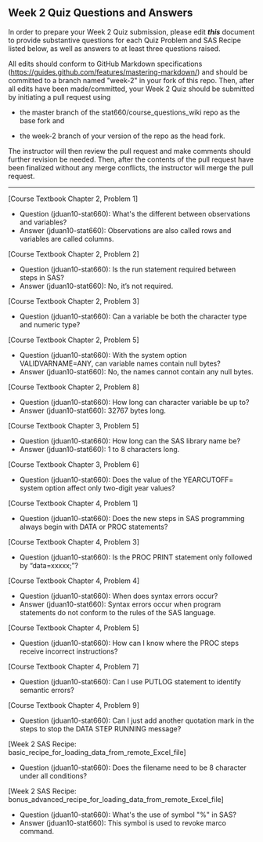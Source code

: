 
## Week 2 Quiz Questions and Answers

In order to prepare your Week 2 Quiz submission, please edit ***this*** document to provide substantive questions for each Quiz Problem and SAS Recipe listed below, as well as answers to at least three questions raised.

All edits should conform to GitHub Markdown specifications (https://guides.github.com/features/mastering-markdown/) and should be committed to a branch named "week-2" in your fork of this repo. Then, after all edits have been made/committed, your Week 2 Quiz should be submitted by initiating a pull request using

- the master branch of the stat660/course_questions_wiki repo as the base fork and

- the week-2 branch of your version of the repo as the head fork.

The instructor will then review the pull request and make comments should further revision be needed. Then, after the contents of the pull request have been finalized without any merge conflicts, the instructor will merge the pull request.



********************************************************************************



[Course Textbook Chapter 2, Problem 1]
- Question (jduan10-stat660): What's the different between observations and variables?
- Answer (jduan10-stat660): Observations are also called rows and variables are called columns.



[Course Textbook Chapter 2, Problem 2]
- Question (jduan10-stat660): Is the run statement required between steps in SAS?
- Answer (jduan10-stat660): No, it’s not required.



[Course Textbook Chapter 2, Problem 3]
- Question (jduan10-stat660): Can a variable be both the character type and numeric type?



[Course Textbook Chapter 2, Problem 5]
- Question (jduan10-stat660): With the system option VALIDVARNAME=ANY, can variable names contain null bytes?
- Answer (jduan10-stat660): No, the names cannot contain any null bytes.



[Course Textbook Chapter 2, Problem 8]
- Question (jduan10-stat660): How long can character variable be up to?
- Answer (jduan10-stat660): 32767 bytes long.



[Course Textbook Chapter 3, Problem 5]
- Question (jduan10-stat660): How long can the SAS library name be?
- Answer (jduan10-stat660): 1 to 8 characters long.



[Course Textbook Chapter 3, Problem 6]
- Question (jduan10-stat660): Does the value of the YEARCUTOFF= system option affect only two-digit year values?



[Course Textbook Chapter 4, Problem 1]
- Question (jduan10-stat660): Does the new steps in SAS programming always begin with DATA or PROC statements?



[Course Textbook Chapter 4, Problem 3]
- Question (jduan10-stat660): Is the PROC PRINT statement only followed by “data=xxxxx;”?



[Course Textbook Chapter 4, Problem 4]
- Question (jduan10-stat660): When does syntax errors occur?
- Answer (jduan10-stat660): Syntax errors occur when program statements do not conform to the rules of the SAS language.



[Course Textbook Chapter 4, Problem 5]
- Question (jduan10-stat660): How can I know where the PROC steps receive incorrect instructions?



[Course Textbook Chapter 4, Problem 7]
- Question (jduan10-stat660): Can I use PUTLOG statement to identify semantic errors?



[Course Textbook Chapter 4, Problem 9]
- Question (jduan10-stat660): Can I just add another quotation mark in the steps to stop the DATA STEP RUNNING message?



[Week 2 SAS Recipe: basic_recipe_for_loading_data_from_remote_Excel_file]
- Question (jduan10-stat660): Does the filename need to be 8 character under all conditions?



[Week 2 SAS Recipe: bonus_advanced_recipe_for_loading_data_from_remote_Excel_file]
- Question (jduan10-stat660): What's the use of symbol "%" in SAS?
- Answer (jduan10-stat660): This symbol is used to revoke marco command.


